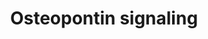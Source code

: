 ---
annotations:
- type: Pathway Ontology
  value: signaling pathway pertinent to development
- type: Pathway Ontology
  value: signaling pathway
authors:
- Mkutmon
- Eweitz
description: Study of regulation of promatrix metalloproteinase-9 (MMP-9) by osteopontin
  (OPN) through IKK signaling pathway.
last-edited: 2021-05-21
organisms:
- Bos taurus
redirect_from:
- /index.php/Pathway:WP3156
- /instance/WP3156
schema-jsonld:
- '@context': https://schema.org/
  '@id': https://wikipathways.github.io/pathways/WP3156.html
  '@type': Dataset
  creator:
    '@type': Organization
    name: WikiPathways
  description: Study of regulation of promatrix metalloproteinase-9 (MMP-9) by osteopontin
    (OPN) through IKK signaling pathway.
  keywords:
  - MAP2K1
  - MMP9
  - MAPK1
  - ITGAV
  - SPP1
  - CHUK
  - NFKB1
  - IKBKB
  - MAPK3
  - PLAU
  - NIK
  - RELA
  - INTB3
  license: CC0
  name: Osteopontin signaling
seo: CreativeWork
title: Osteopontin signaling
wpid: WP3156
---